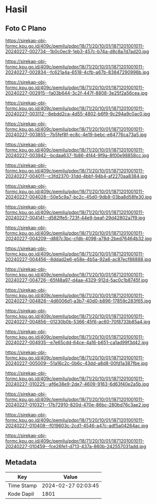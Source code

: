 # Hasil

## Foto C Plano

https://sirekap-obj-formc.kpu.go.id/409c/pemilu/pdpr/18/71/20/10/01/1871201001011-20240227-002734--1b0c0ec9-1eb3-457c-b74a-d8c8a7d7ad20.jpg

https://sirekap-obj-formc.kpu.go.id/409c/pemilu/pdpr/18/71/20/10/01/1871201001011-20240227-002834--fc621a4a-6518-4cfb-a67b-83847290996b.jpg

https://sirekap-obj-formc.kpu.go.id/409c/pemilu/pdpr/18/71/20/10/01/1871201001011-20240227-002915--fa03b644-3c2f-447f-8808-3e25f2a56cea.jpg

https://sirekap-obj-formc.kpu.go.id/409c/pemilu/pdpr/18/71/20/10/01/1871201001011-20240227-003112--8ebdd2ca-4d55-4802-b6f9-9c294a9c0ac0.jpg

https://sirekap-obj-formc.kpu.go.id/409c/pemilu/pdpr/18/71/20/10/01/1871201001011-20240227-003855--7b5fef8f-ec8c-4e19-bebc-e64776ca73a5.jpg

https://sirekap-obj-formc.kpu.go.id/409c/pemilu/pdpr/18/71/20/10/01/1871201001011-20240227-003942--bcdaa637-1b86-4f44-9f9a-8f00e98858cc.jpg

https://sirekap-obj-formc.kpu.go.id/409c/pemilu/pdpr/18/71/20/10/01/1871201001011-20240227-004011--c3fd2370-31dd-4bbf-94b4-af2270aa8384.jpg

https://sirekap-obj-formc.kpu.go.id/409c/pemilu/pdpr/18/71/20/10/01/1871201001011-20240227-004028--50e5c9a7-bc2c-45d0-9db8-03ba8d58fe30.jpg

https://sirekap-obj-formc.kpu.go.id/409c/pemilu/pdpr/18/71/20/10/01/1871201001011-20240227-004141--d582ffe5-723f-44e9-beaf-29d42802a7f9.jpg

https://sirekap-obj-formc.kpu.go.id/409c/pemilu/pdpr/18/71/20/10/01/1871201001011-20240227-004209--d887c3bc-cfdb-4098-a78d-2bed76464b32.jpg

https://sirekap-obj-formc.kpu.go.id/409c/pemilu/pdpr/18/71/20/10/01/1871201001011-20240227-004456--8ddad2e6-e58e-4b5a-92a6-ac87ecf88888.jpg

https://sirekap-obj-formc.kpu.go.id/409c/pemilu/pdpr/18/71/20/10/01/1871201001011-20240227-004726--65f48a97-d4aa-4329-912d-5ac0c1b8745f.jpg

https://sirekap-obj-formc.kpu.go.id/409c/pemilu/pdpr/18/71/20/10/01/1871201001011-20240227-004826--4d6006d1-a3b7-40d0-b896-17859c283f65.jpg

https://sirekap-obj-formc.kpu.go.id/409c/pemilu/pdpr/18/71/20/10/01/1871201001011-20240227-004856--01230b0b-5366-45f6-ac60-70f8733b85a4.jpg

https://sirekap-obj-formc.kpu.go.id/409c/pemilu/pdpr/18/71/20/10/01/1871201001011-20240227-004935--e7e65cdd-64ce-4a16-b651-ca1ad99f3d42.jpg

https://sirekap-obj-formc.kpu.go.id/409c/pemilu/pdpr/18/71/20/10/01/1871201001011-20240227-005009--51a16c2c-0b6c-43dd-a8d8-00fd1a387fbe.jpg

https://sirekap-obj-formc.kpu.go.id/409c/pemilu/pdpr/18/71/20/10/01/1871201001011-20240227-010225--af6e38e9-2de7-4609-9163-6d63f40e2a5b.jpg

https://sirekap-obj-formc.kpu.go.id/409c/pemilu/pdpr/18/71/20/10/01/1871201001011-20240227-010321--17b72910-820d-470e-86bc-280bd76c3ae2.jpg

https://sirekap-obj-formc.kpu.go.id/409c/pemilu/pdpr/18/71/20/10/01/1871201001011-20240227-010408--f019603c-2cd1-4546-a47c-adf5a04264ac.jpg

https://sirekap-obj-formc.kpu.go.id/409c/pemilu/pdpr/18/71/20/10/01/1871201001011-20240227-010459--fce26fe1-d713-437a-860b-242557031add.jpg


## Metadata

| Key        | Value               |
| ---------- | ------------------- |
| Time Stamp | 2024-02-27 02:03:45 |
| Kode Dapil | 1801                |



